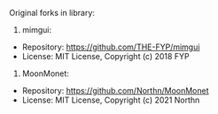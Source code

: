 Original forks in library:

1. mimgui:

- Repository: https://github.com/THE-FYP/mimgui
- License: MIT License, Copyright (c) 2018 FYP

1. MoonMonet:

- Repository: https://github.com/Northn/MoonMonet
- License: MIT License, Copyright (c) 2021 Northn
